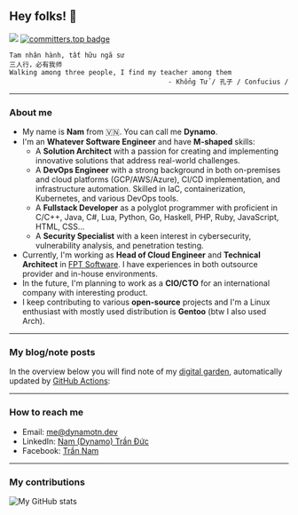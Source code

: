 ## Hey folks! 👋

![](https://komarev.com/ghpvc/?username=dynamotn&color=blue&style=flat&abbreviated=true)
[![committers.top badge](https://user-badge.committers.top/vietnam/dynamotn.svg)](https://user-badge.committers.top/vietnam/dynamotn)

```
Tam nhân hành, tất hữu ngã sư
三人行，必有我师
Walking among three people, I find my teacher among them
                                        - Khổng Tử / 孔子 / Confucius /
```

---

### About me
- My name is **Nam** from 🇻🇳. You can call me **Dynamo**.
- I'm an **Whatever Software Engineer** and have **M-shaped** skills:
  - A **Solution Architect** with a passion for creating and implementing innovative solutions that address real-world challenges.
  - A **DevOps Engineer** with a strong background in both on-premises and cloud platforms (GCP/AWS/Azure), CI/CD implementation, and infrastructure automation. Skilled in IaC, containerization, Kubernetes, and various DevOps tools.
  - A **Fullstack Developer** as a polyglot programmer with proficient in C/C++, Java, C#, Lua, Python, Go, Haskell, PHP, Ruby, JavaScript, HTML, CSS...
  - A **Security Specialist** with a keen interest in cybersecurity, vulnerability analysis, and penetration testing.
- Currently, I'm working as **Head of Cloud Engineer** and **Technical Architect** in [FPT Software](https://fptsoftware.com/). I have experiences in both outsource provider and in-house environments.
- In the future, I'm planning to work as a **CIO/CTO** for an international company with interesting product.
- I keep contributing to various **open-source** projects and I'm a Linux enthusiast with mostly used distribution is **Gentoo** (btw I also used Arch).

---

### My blog/note posts
In the overview below you will find note of my [digital garden](https://notes.dynamotn.dev/), automatically updated by [GitHub Actions](https://github.com/dynamotn/dynamotn/actions):

<!-- NOTE_START -->
<!-- NOTE_END -->

---

### How to reach me
- Email: [me@dynamotn.dev](mailto:[me@dynamotn.dev)
- LinkedIn: [Nam (Dynamo) Trần Đức](https://www.linkedin.com/in/dynamotn)
- Facebook: [Trần Nam](https://www.facebook.com/dynamo.foss)

---
### My contributions

![My GitHub stats](https://github-readme-stats-eight-theta.vercel.app/api?username=dynamotn&show_icons=true&theme=algolia&include_all_commits=true&count_private=true)
